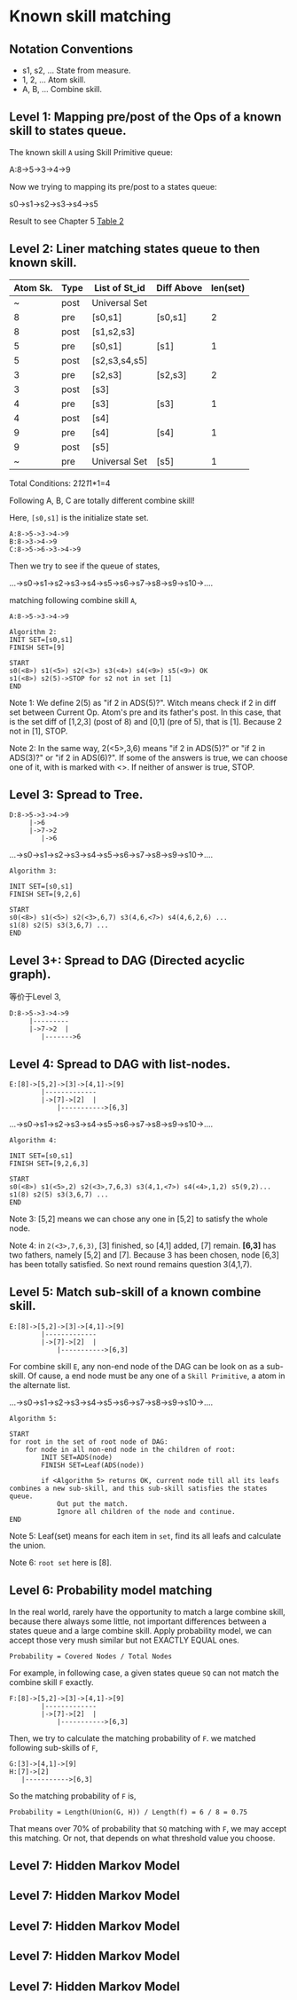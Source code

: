 Known skill matching
====================

Notation Conventions
----------

* s1, s2, ... State from measure.
* 1, 2, ...   Atom skill.
* A, B, ...   Combine skill.

Level 1: Mapping pre/post of the Ops of a known skill to states queue.
----------

The known skill `A` using Skill Primitive queue:

A:8->5->3->4->9

Now we trying to mapping its pre/post to a states queue:

s0->s1->s2->s3->s4->s5

Result to see Chapter 5 [Table 2](http://localhost:8000/c5.py)


Level 2: Liner matching states queue to then known skill.
----------

Atom Sk.|Type| List of St_id |Diff Above |len(set)
--------|----|---------------|-----------|--------
~       |post| Universal Set |           |
8       |pre | [s0,s1]       | [s0,s1]   | 2
8       |post| [s1,s2,s3]    |           |
5       |pre | [s0,s1]       | [s1]      | 1
5       |post| [s2,s3,s4,s5] |           |
3       |pre | [s2,s3]       | [s2,s3]   | 2
3       |post| [s3]          |           |
4       |pre | [s3]          | [s3]      | 1
4       |post| [s4]          |           |
9       |pre | [s4]          | [s4]      | 1
9       |post| [s5]          |           |
~       |pre | Universal Set | [s5]      | 1

Total Conditions: 2*1*2*1*1*1=4

Following A, B, C are totally different combine skill!

Here, `[s0,s1]` is the initialize state set.

```
A:8->5->3->4->9
B:8->3->4->9
C:8->5->6->3->4->9
```

Then we try to see if the queue of states,

...->s0->s1->s2->s3->s4->s5->s6->s7->s8->s9->s10->....

matching following combine skill `A`,

```
A:8->5->3->4->9
```

```
Algorithm 2:
INIT SET=[s0,s1]
FINISH SET=[9]

START
s0(<8>) s1(<5>) s2(<3>) s3(<4>) s4(<9>) s5(<9>) OK
s1(<8>) s2(5)->STOP for s2 not in set [1]
END
```

Note 1: We define 2(5) as "if 2 in ADS(5)?". Witch means check if 2 in diff set between Current Op. Atom's pre and its father's post. In this case, that is the set diff of [1,2,3] (post of 8) and [0,1]  (pre of 5), that is [1]. Because 2 not in [1], STOP.

Note 2: In the same way, 2(<5>,3,6) means "if 2 in ADS(5)?" or "if 2 in ADS(3)?" or "if 2 in ADS(6)?". If some of the answers is true, we can choose one of it, with is marked with <>. If neither of answer is true, STOP.


Level 3: Spread to Tree.
----------

```
D:8->5->3->4->9
     |->6
     |->7->2
        |->6
```

...->s0->s1->s2->s3->s4->s5->s6->s7->s8->s9->s10->....

```
Algorithm 3:

INIT SET=[s0,s1]
FINISH SET=[9,2,6]

START
s0(<8>) s1(<5>) s2(<3>,6,7) s3(4,6,<7>) s4(4,6,2,6) ...
s1(8) s2(5) s3(3,6,7) ...
END
```

Level 3+: Spread to DAG (Directed acyclic graph).
----------

等价于Level 3,

```
D:8->5->3->4->9
     |---------
     |->7->2  |
        |------->6
```

Level 4: Spread to DAG with list-nodes.
----------

```
E:[8]->[5,2]->[3]->[4,1]->[9]
        |-------------
        |->[7]->[2]  |
            |----------->[6,3]
```

...->s0->s1->s2->s3->s4->s5->s6->s7->s8->s9->s10->....

```
Algorithm 4:

INIT SET=[s0,s1]
FINISH SET=[9,2,6,3]

START
s0(<8>) s1(<5>,2) s2(<3>,7,6,3) s3(4,1,<7>) s4(<4>,1,2) s5(9,2)...
s1(8) s2(5) s3(3,6,7) ...
END
```

Note 3: [5,2] means we can chose any one in [5,2] to satisfy the whole node.

Note 4: in `2(<3>,7,6,3)`, [3] finished, so [4,1] added, [7] remain. **[6,3]** has two fathers, namely [5,2] and [7]. Because 3 has been chosen, node [6,3] has been totally satisfied. So next round remains question 3(4,1,7).


Level 5: Match sub-skill of a known combine skill.
----------

```
E:[8]->[5,2]->[3]->[4,1]->[9]
        |-------------
        |->[7]->[2]  |
            |----------->[6,3]
```

For combine skill `E`, any non-end node of the DAG can be look on as a sub-skill. Of cause, a end node must be any one of a `Skill Primitive`, a atom in the alternate list.

...->s0->s1->s2->s3->s4->s5->s6->s7->s8->s9->s10->....

```
Algorithm 5:

START
for root in the set of root node of DAG:
    for node in all non-end node in the children of root:
        INIT SET=ADS(node)
        FINISH SET=Leaf(ADS(node))

        if <Algorithm 5> returns OK, current node till all its leafs combines a new sub-skill, and this sub-skill satisfies the states queue.
            Out put the match.
            Ignore all children of the node and continue.
END
```

Note 5: Leaf(set) means for each item in `set`, find its all leafs and calculate the union.

Note 6: `root set` here is [8].


Level 6: Probability model matching
----------

In the real world, rarely have the opportunity to match a large combine skill, because there always some little, not important differences between a states queue and a large combine skill. Apply probability model, we can accept those very mush similar but not EXACTLY EQUAL ones.

```
Probability = Covered Nodes / Total Nodes
```

For example, in following case, a given states queue `SQ` can not match the combine skill `F` exactly.

```
F:[8]->[5,2]->[3]->[4,1]->[9]
        |-------------
        |->[7]->[2]  |
            |----------->[6,3]
```

Then, we try to calculate the matching probability of `F`. we matched following sub-skills of `F`,

```
G:[3]->[4,1]->[9]
H:[7]->[2]
   |----------->[6,3]
```

So the matching probability of `F` is,

```
Probability = Length(Union(G, H)) / Length(f) = 6 / 8 = 0.75
```

That means over 70% of probability that `SQ` matching with `F`, we may accept this matching. Or not, that depends on what threshold value you choose.


Level 7: Hidden Markov Model
----------


Level 7: Hidden Markov Model
----------


Level 7: Hidden Markov Model
----------


Level 7: Hidden Markov Model
----------


Level 7: Hidden Markov Model
----------
